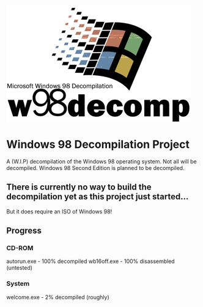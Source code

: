 ![Logo](./readme/logo24.png)
# Windows 98 Decompilation Project
A (W.I.P) decompilation of the Windows 98 operating system. Not all will be decompiled.
Windows 98 Second Edition is planned to be decompiled.

## There is currently no way to build the decompilation yet as this project just started...
But it does require an ISO of Windows 98!

## Progress
### CD-ROM
autorun.exe - 100% decompiled
wb16off.exe - 100% disassembled (untested)

### System
welcome.exe - 2% decompiled (roughly)


